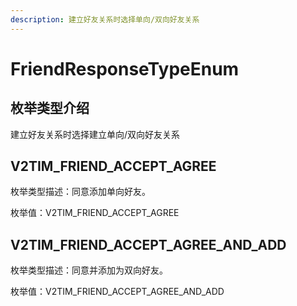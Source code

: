 ```yaml
---
description: 建立好友关系时选择单向/双向好友关系
---
```


# FriendResponseTypeEnum

## 枚举类型介绍

建立好友关系时选择建立单向/双向好友关系

## V2TIM\_FRIEND\_ACCEPT\_AGREE

枚举类型描述：同意添加单向好友。

枚举值：V2TIM\_FRIEND\_ACCEPT\_AGREE

## V2TIM\_FRIEND\_ACCEPT\_AGREE\_AND\_ADD

枚举类型描述：同意并添加为双向好友。

枚举值：V2TIM\_FRIEND\_ACCEPT\_AGREE\_AND\_ADD
